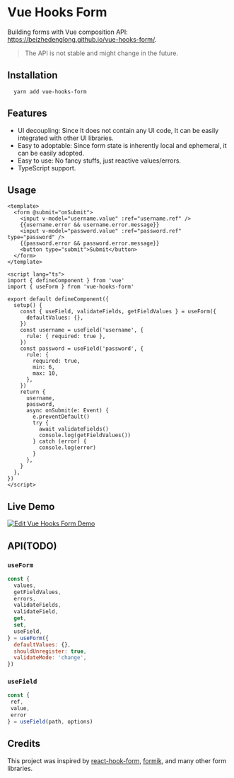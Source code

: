 # Vue Hooks Form
Building forms with Vue composition API: https://beizhedenglong.github.io/vue-hooks-form/.
>The API is not stable and might change in the future.

## Installation

```
  yarn add vue-hooks-form
```
## Features
- UI decoupling: Since It does not contain any UI code, It can be easily integrated with other UI libraries.
- Easy to adoptable: Since form state is inherently local and ephemeral, it can be easily adopted.
- Easy to use: No fancy stuffs, just reactive values/errors.
- TypeScript support.
  
## Usage
```vue
<template>
  <form @submit="onSubmit">
    <input v-model="username.value" :ref="username.ref" />
    {{username.error && username.error.message}}
    <input v-model="password.value" :ref="password.ref" type="password" />
    {{password.error && password.error.message}}
    <button type="submit">Submit</button>
  </form>
</template>

<script lang="ts">
import { defineComponent } from 'vue'
import { useForm } from 'vue-hooks-form'

export default defineComponent({
  setup() {
    const { useField, validateFields, getFieldValues } = useForm({
      defaultValues: {},
    })
    const username = useField('username', {
      rule: { required: true },
    })
    const password = useField('password', {
      rule: {
        required: true,
        min: 6,
        max: 10,
      },
    })
    return {
      username,
      password,
      async onSubmit(e: Event) {
        e.preventDefault()
        try {
          await validateFields()
          console.log(getFieldValues())
        } catch (error) {
          console.log(error)
        }
      },
    }
  },
})
</script>
```
## Live Demo
[![Edit Vue Hooks Form Demo](https://codesandbox.io/static/img/play-codesandbox.svg)](https://codesandbox.io/s/vue-hooks-form-demo-lqtp0?fontsize=14&hidenavigation=1&theme=dark)


## API(TODO)

### `useForm`
```js
const {
  values,
  getFieldValues,
  errors,
  validateFields,
  validateField,
  get,
  set,
  useField,
} = useForm({
  defaultValues: {},
  shouldUnregister: true,
  validateMode: 'change',
})
```

### `useField`
```js
const {
 ref,
 value,
 error
} = useField(path, options)
```


## Credits
This project was inspired by [react-hook-form](https://react-hook-form.com/), [formik](https://formik.org), and many other form libraries.